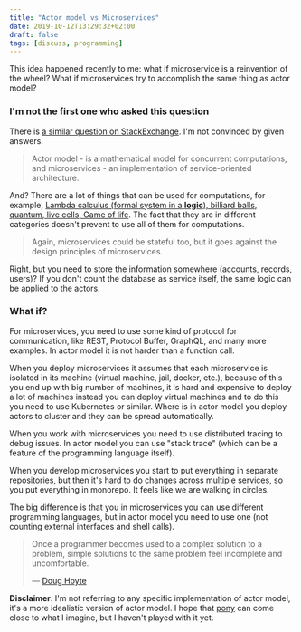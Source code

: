 ```yaml
---
title: "Actor model vs Microservices"
date: 2019-10-12T13:29:32+02:00
draft: false
tags: [discuss, programming]
---
```


This idea happened recently to me: what if microservice is a reinvention of the wheel? What if microservices try to accomplish the same thing as actor model?



### I'm not the first one who asked this question

There is [a similar question on StackExchange](https://softwareengineering.stackexchange.com/questions/338847/what-is-the-difference-between-actor-model-and-microservices). I'm not convinced by given answers.

> Actor model - is a mathematical model for concurrent computations, and microservices - an implementation of service-oriented architecture.

And? There are a lot of things that can be used for computations, for example, [Lambda calculus (formal system in a **logic**), billiard balls, quantum, live cells, Game of life](/posts/what-is-computer/). The fact that they are in different categories doesn't prevent to use all of them for computations.

> Again, microservices could be stateful too, but it goes against the design principles of microservices.

Right, but you need to store the information somewhere (accounts, records, users)? If you don't count the database as service itself, the same logic can be applied to the actors.

### What if?

For microservices, you need to use some kind of protocol for communication, like REST, Protocol Buffer, GraphQL, and many more examples. In actor model it is not harder than a function call.

When you deploy microservices it assumes that each microservice is isolated in its machine (virtual machine, jail, docker, etc.), because of this you end up with big number of machines, it is hard and expensive to deploy a lot of machines instead you can deploy virtual machines and to do this you need to use Kubernetes or similar. Where is in actor model you deploy actors to cluster and they can be spread automatically.

When you work with microservices you need to use distributed tracing to debug issues. In actor model you can use "stack trace" (which can be a feature of the programming language itself).

When you develop microservices you start to put everything in separate repositories, but then it's hard to do changes across multiple services, so you put everything in monorepo. It feels like we are walking in circles.

The big difference is that you in microservices you can use different programming languages, but in actor model you need to use one (not counting external interfaces and shell calls).

> Once a programmer becomes used to a complex solution to a problem, simple solutions to the same problem feel incomplete and uncomfortable.
>
> — [Doug Hoyte](https://letoverlambda.com/index.cl/guest/chap2.html)

**Disclaimer**. I'm not referring to any specific implementation of actor model, it's a more idealistic version of actor model. I hope that [pony](https://www.ponylang.io) can come close to what I imagine, but I haven't played with it yet.
